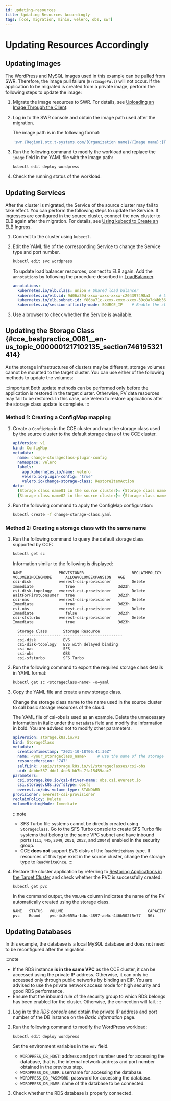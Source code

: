 ```yaml
---
id: updating-resources
title: Updating Resources Accordingly
tags: [cce, migration, minio, velero, obs, swr]
---
```


# Updating Resources Accordingly

## Updating Images

The WordPress and MySQL images used in this example can be pulled from
SWR. Therefore, the image pull failure (`ErrImagePull`) will not occur. If
the application to be migrated is created from a private image, perform
the following steps to update the image:

1.  Migrate the image resources to SWR. For details, see [Uploading an Image Through the Client](https://docs.otc.t-systems.com/usermanual/swr/swr_01_0011.html).

2.  Log in to the SWR console and obtain the image path used after the
    migration.

    The image path is in the following format:

    ```bash
    'swr.{Region}.otc.t-systems.com/{Organization name}/{Image name}:{Tag}'
    ```

3.  Run the following command to modify the workload and replace the
    `image` field in the YAML file with the image path:

    ```bash
    kubectl edit deploy wordpress
    ```

4.  Check the running status of the workload.

## Updating Services

After the cluster is migrated, the Service of the source cluster may
fail to take effect. You can perform the following steps to update the
Service. If ingresses are configured in the source cluster, connect the
new cluster to ELB again after the migration. For details, see [Using kubectl to Create an ELB Ingress](https://docs.otc.t-systems.com/en-us/usermanual2/cce/cce_10_0252.html).

1.  Connect to the cluster using `kubectl`.

2.  Edit the YAML file of the corresponding Service to change the
    Service type and port number.

    ```bash
    kubectl edit svc wordpress
    ```

    To update load balancer resources, connect to ELB again. Add the
    `annotations` by following the procedure described in [LoadBalancer](https://docs.otc.t-systems.com/en-us/usermanual2/cce/cce_10_0014.html).

    ```yaml
    annotations:
      kubernetes.io/elb.class: union # Shared load balancer
      kubernetes.io/elb.id: 9d06a39d-xxxx-xxxx-xxxx-c204397498a3    # Load balancer ID, which can be queried on the ELB console.
      kubernetes.io/elb.subnet-id: f86ba71c-xxxx-xxxx-xxxx-39c8a7d4bb36    # ID of the cluster where the subnet resides
      kubernetes.io/session-affinity-mode: SOURCE_IP    # Enable the sticky session based on the source IP address.
    ```

3.  Use a browser to check whether the Service is available.

## Updating the Storage Class {#cce_bestpractice_0061__en-us_topic_0000001217102135_section746195321414}

As the storage infrastructures of clusters may be different, storage
volumes cannot be mounted to the target cluster. You can use either of
the following methods to update the volumes:

:::important
Both update methods can be performed only before the application is
restored in the target cluster. Otherwise, PV data resources may fail to
be restored. In this case, use Velero to restore applications after the
storage class update is complete.
:::

### Method 1: Creating a ConfigMap mapping

1.  Create a `ConfigMap` in the CCE cluster and map the storage class used
    by the source cluster to the default storage class of the CCE
    cluster.

    ```yaml
    apiVersion: v1
    kind: ConfigMap
    metadata:
      name: change-storageclass-plugin-config
      namespace: velero
      labels:
        app.kubernetes.io/name: velero
        velero.io/plugin-config: "true"
        velero.io/change-storage-class: RestoreItemAction
    data:
      {Storage class name01 in the source cluster}: {Storage class name01 in the target cluster}
      {Storage class name02 in the source cluster}: {Storage class name02 in the target cluster}
    ```

2.  Run the following command to apply the ConfigMap configuration:

    ```bash
    kubectl create -f change-storage-class.yaml
    ```

### Method 2: Creating a storage class with the same name

1.  Run the following command to query the default storage class
    supported by CCE:

    ```bash
    kubectl get sc
    ```

    Information similar to the following is displayed:

    ``` 
    NAME                PROVISIONER                     RECLAIMPOLICY   VOLUMEBINDINGMODE      ALLOWVOLUMEEXPANSION   AGE
    csi-disk            everest-csi-provisioner         Delete          Immediate              true                   3d23h
    csi-disk-topology   everest-csi-provisioner         Delete          WaitForFirstConsumer   true                   3d23h
    csi-nas             everest-csi-provisioner         Delete          Immediate              true                   3d23h
    csi-obs             everest-csi-provisioner         Delete          Immediate              false                  3d23h
    csi-sfsturbo        everest-csi-provisioner         Delete          Immediate              true                   3d23h

      Storage Class       Storage Resource
      ------------------- --------------------------
      csi-disk            EVS
      csi-disk-topology   EVS with delayed binding
      csi-nas             SFS
      csi-obs             OBS
      csi-sfsturbo        SFS Turbo
    ```

2.  Run the following command to export the required storage class
    details in YAML format:

    ```bash
    kubectl get sc <storageclass-name> -o=yaml
    ```

3.  Copy the YAML file and create a new storage class.

    Change the storage class name to the name used in the source cluster
    to call basic storage resources of the cloud.

    The YAML file of csi-obs is used as an example. Delete the
    unnecessary information in italic under the `metadata` field and
    modify the information in bold. You are advised not to modify other
    parameters.

    ```yaml
    apiVersion: storage.k8s.io/v1
    kind: StorageClass
    metadata:
      creationTimestamp: "2021-10-18T06:41:36Z"
      name: <your_storageclass_name>     # Use the name of the storage class used in the source cluster.
      resourceVersion: "747"
      selfLink: /apis/storage.k8s.io/v1/storageclasses/csi-obs
      uid: 4dbbe557-ddd1-4ce8-bb7b-7fa15459aac7
    parameters:
      csi.storage.k8s.io/csi-driver-name: obs.csi.everest.io
      csi.storage.k8s.io/fstype: obsfs
      everest.io/obs-volume-type: STANDARD
    provisioner: everest-csi-provisioner
    reclaimPolicy: Delete
    volumeBindingMode: Immediate
    ```

    :::note
    -   SFS Turbo file systems cannot be directly created using
        `StorageClass`. Go to the SFS Turbo console to create SFS Turbo
        file systems that belong to the same VPC subnet and have inbound
        ports (`111`, `445`, `2049`, `2051`, `2052`, and `20048`) enabled in the
        security group.
    -   CCE **does not** support EVS disks of the `ReadWriteMany` type. If
        resources of this type exist in the source cluster, change the
        storage type to `ReadWriteOnce`.
    :::

4.  Restore the cluster application by referring to
    [Restoring Applications in the Target Cluster](./restore-kubernetes-objects) and check whether the PVC is successfully created.

    ```bash
    kubectl get pvc
    ```

    In the command output, the `VOLUME` column indicates the name of
    the PV automatically created using the storage class.

    ```bash
    NAME   STATUS   VOLUME                                     CAPACITY   ACCESS MODES   STORAGECLASS   AGE
    pvc    Bound    pvc-4c8e655a-1dbc-4897-ae6c-446b502f5e77   5Gi        RWX            local          13s
    ```

## Updating Databases

In this example, the database is a local MySQL database and does not
need to be reconfigured after the migration.

:::note
-   If the RDS instance **is in the same VPC** as the CCE cluster, it can be
    accessed using the private IP address. Otherwise, it can only be
    accessed only through public networks by binding an EIP. You are
    advised to use the private network access mode for high security and
    good RDS performance.
-   Ensure that the inbound rule of the security group to which RDS
    belongs has been enabled for the cluster. Otherwise, the connection
    will fail.
:::

1.  Log in to the *RDS console* and obtain the private IP address and port
    number of the DB instance on the *Basic Information* page.

2.  Run the following command to modify the WordPress workload:

    ```bash
    kubectl edit deploy wordpress
    ```

    Set the environment variables in the `env` field.

    -   `WORDPRESS_DB_HOST`: address and port number used for accessing the database, that is, the internal network address and port number obtained in the previous step.
    -   `WORDPRESS_DB_USER`: username for accessing the database.
    -   `WORDPRESS_DB_PASSWORD`: password for accessing the database.
    -   `WORDPRESS_DB_NAME`: name of the database to be connected.

3.  Check whether the RDS database is properly connected.